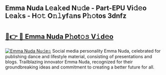 ## Emma Nuda L𝚎a𝚔ed N𝚞𝚍e - Part-EPU Vi𝚍𝚎o L𝚎a𝚔s - H𝚘𝚝 O𝚗𝚕yf𝚊ns P𝚑𝚘tos 3dnfz

# <h2><a href="http://kf10jwo.oniu.top/?m=Emma+Nuda">🔗👉 🔴 Emma Nuda P𝚑ot𝚘𝚜 V𝚒d𝚎o</a></h2>

[![Emma Nuda Nu𝚍e𝚜](https://i.imgur.com/0qMVB7G.gif)](http://kf10jwo.oniu.top/?m=Emma+Nuda)
Social media personality Emma Nuda, celebrated for publishing dance and lifestyle material, consisting of presentations and blogs. Trailblazing innovator Emma Nuda, recognized for their groundbreaking ideas and commitment to creating a better future for all.  
